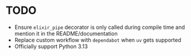 # TODO

- Ensure `elixir_pipe` decorator is only called during compile time and mention it in the README/documentation
- Replace custom workflow with `dependabot` when `uv` gets supported
- Officially support Python 3.13
